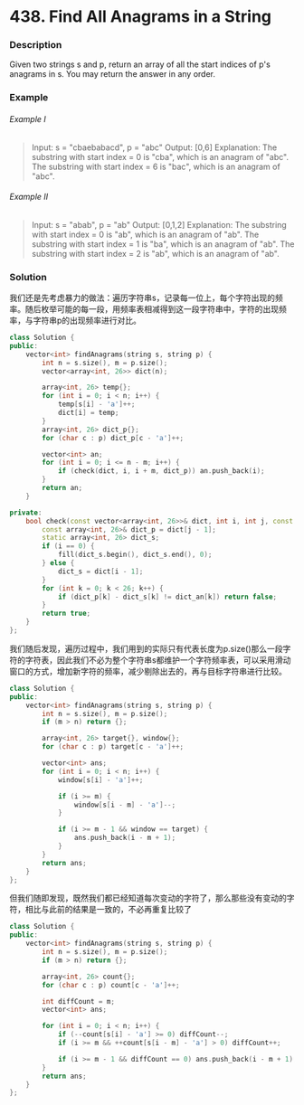 # 438. Find All Anagrams in a String

### Description

Given two strings s and p, return an array of all the start indices of p's anagrams in s. You may return the answer in any order.

### Example

###### Example I

> Input: s = "cbaebabacd", p = "abc"
> Output: [0,6]
> Explanation:
> The substring with start index = 0 is "cba", which is an anagram of "abc".
> The substring with start index = 6 is "bac", which is an anagram of "abc".

###### Example II

> Input: s = "abab", p = "ab"
> Output: [0,1,2]
> Explanation:
> The substring with start index = 0 is "ab", which is an anagram of "ab".
> The substring with start index = 1 is "ba", which is an anagram of "ab".
> The substring with start index = 2 is "ab", which is an anagram of "ab".

### Solution

我们还是先考虑暴力的做法：遍历字符串s，记录每一位上，每个字符出现的频率。随后枚举可能的每一段，用频率表相减得到这一段字符串中，字符的出现频率，与字符串p的出现频率进行对比。

```c++
class Solution {
public:
    vector<int> findAnagrams(string s, string p) {
        int n = s.size(), m = p.size();
        vector<array<int, 26>> dict(n);

        array<int, 26> temp{};
        for (int i = 0; i < n; i++) {
            temp[s[i] - 'a']++;
            dict[i] = temp;
        }
        array<int, 26> dict_p{};
        for (char c : p) dict_p[c - 'a']++;

        vector<int> an;
        for (int i = 0; i <= n - m; i++) {
            if (check(dict, i, i + m, dict_p)) an.push_back(i);
        }
        return an;
    }

private:
    bool check(const vector<array<int, 26>>& dict, int i, int j, const array<int, 26>& dict_an) {
        const array<int, 26>& dict_p = dict[j - 1];
        static array<int, 26> dict_s; 
        if (i == 0) {
            fill(dict_s.begin(), dict_s.end(), 0);
        } else {
            dict_s = dict[i - 1];
        }
        for (int k = 0; k < 26; k++) {
            if (dict_p[k] - dict_s[k] != dict_an[k]) return false;
        }
        return true;
    }
};
```

我们随后发现，遍历过程中，我们用到的实际只有代表长度为p.size()那么一段字符的字符表，因此我们不必为整个字符串s都维护一个字符频率表，可以采用滑动窗口的方式，增加新字符的频率，减少剔除出去的，再与目标字符串进行比较。

```c++
class Solution {
public:
    vector<int> findAnagrams(string s, string p) {
        int n = s.size(), m = p.size();
        if (m > n) return {};

        array<int, 26> target{}, window{};
        for (char c : p) target[c - 'a']++;

        vector<int> ans;
        for (int i = 0; i < n; i++) {
            window[s[i] - 'a']++;

            if (i >= m) {
                window[s[i - m] - 'a']--;
            }

            if (i >= m - 1 && window == target) {
                ans.push_back(i - m + 1);
            }
        }
        return ans;
    }
};
```

但我们随即发现，既然我们都已经知道每次变动的字符了，那么那些没有变动的字符，相比与此前的结果是一致的，不必再重复比较了

```c++
class Solution {
public:
    vector<int> findAnagrams(string s, string p) {
        int n = s.size(), m = p.size();
        if (m > n) return {};

        array<int, 26> count{};
        for (char c : p) count[c - 'a']++;  

        int diffCount = m; 
        vector<int> ans;

        for (int i = 0; i < n; i++) {
            if (--count[s[i] - 'a'] >= 0) diffCount--;
            if (i >= m && ++count[s[i - m] - 'a'] > 0) diffCount++;

            if (i >= m - 1 && diffCount == 0) ans.push_back(i - m + 1);
        }
        return ans;
    }
};
```
